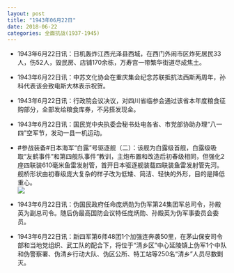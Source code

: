 ```yaml
---
layout: post
title: "1943年06月22日"
date: 2018-06-22
categories: 全面抗战(1937-1945)
---
```


<meta name="referrer" content="no-referrer" />

- 1943年6月22日讯：日机轰炸江西光泽县西城，在西门外闹市区炸死居民33人，伤52人，毁民房、店铺170余栋，万寿宫一带繁华街道尽成焦土。 

- 1943年6月22日讯：中苏文化协会在重庆集会纪念苏联抵抗法西斯两周年，孙科代表该会致电斯大林表示祝贺。 

- 1943年6月22日讯：行政院会议决议，对四川省临参会通过该省本年度粮食征购部分，全部发给粮食库券，不另搭发现金。 

- 1943年6月22日讯：国民党中央执委会秘书处电各省、市党部协助办理“八一四”空军节，发动一县一机运动。 

- #参战装备#日本海军“白露”号驱逐舰（二）：该舰为白露级首舰，白露级吸取“友鹤事件”和第四舰队事件“教训，主炮布置和改造后初春级相同，但强化2座四联装610毫米鱼雷发射管，首开日本驱逐舰装载四联装鱼雷发射管先河。舰桥形状由初春级庞大复杂的样子改为低矮、简洁、轻快的外形，目的是降低重心。 <br/><img src="https://wx1.sinaimg.cn/large/aca367d8ly1fsjq7ooa6qj20go0tb0xj.jpg" />

- 1943年6月22日讯：伪国民政府任命庞炳勋为伪军第24集团军总司令，孙殿英为副总司令。随后伪最高国防会议特任庞炳勋、孙殿英为伪军事委员会委员。 

- 1943年6月22日讯：新四军第6师48团1个加强连奔袭50里，在茅山保安司令部和当地党组织、武工队的配合下，将位于“清乡区”中心延陵镇上伪军1个中队和伪警察署、伪清乡行动大队、伪区公所、特工站等250名“清乡”人员尽数剿灭。 

